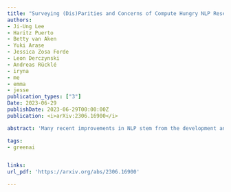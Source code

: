 ```yaml
---
title: "Surveying (Dis)Parities and Concerns of Compute Hungry NLP Research"
authors:
- Ji-Ung Lee
- Haritz Puerto
- Betty van Aken
- Yuki Arase
- Jessica Zosa Forde
- Leon Derczynski
- Andreas Rücklé
- iryna
- me
- emma
- jesse
publication_types: ["3"]
Date: 2023-06-29
publishDate: 2023-06-29T00:00:00Z
publication: <i>arXiv:2306.16900</i>

abstract: 'Many recent improvements in NLP stem from the development and use of large pre-trained language models (PLMs) with billions of parameters. Large model sizes makes computational cost one of the main limiting factors for training and evaluating such models; and has raised severe concerns about the sustainability, reproducibility, and inclusiveness for researching PLMs. These concerns are often based on personal experiences and observations. However, there had not been any large-scale surveys that investigate them. In this work, we provide a first attempt to quantify these concerns regarding three topics, namely, environmental impact, equity, and impact on peer reviewing. By conducting a survey with 312 participants from the NLP community, we capture existing (dis)parities between different and within groups with respect to seniority, academia, and industry; and their impact on the peer reviewing process. For each topic, we provide an analysis and devise recommendations to mitigate found disparities, some of which already successfully implemented. Finally, we discuss additional concerns raised by many participants in free-text responses.'

tags:
- greenai


links:
url_pdf: 'https://arxiv.org/abs/2306.16900'

---
```

